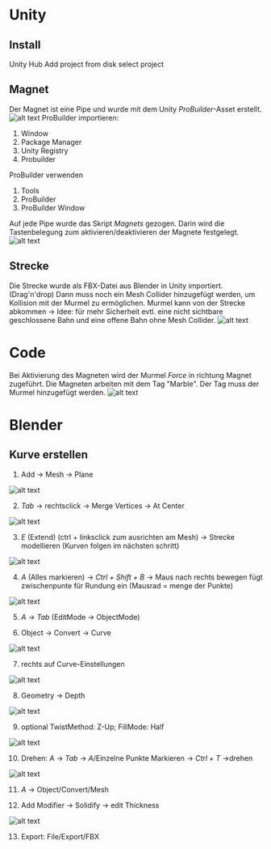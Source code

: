 # Unity
## Install
Unity Hub
Add project from disk
select project

## Magnet
Der Magnet ist eine Pipe und wurde mit dem Unity *ProBuilder*-Asset erstellt. 
![alt text](image-1.png)
ProBuilder importieren: 
1. Window
2. Package Manager
3. Unity Registry
4. Probuilder

ProBuilder verwenden
1. Tools
2. ProBuilder
3. ProBuilder Window

Auf jede Pipe wurde das Skript *Magnets* gezogen. Darin wird die Tastenbelegung zum aktivieren/deaktivieren der Magnete festgelegt.
![alt text](image-2.png)

## Strecke
Die Strecke wurde als FBX-Datei aus Blender in Unity importiert. (Drag'n'drop) Dann muss noch ein Mesh Collider hinzugefügt werden, um Kollision mit der Murmel zu ermöglichen. Murmel kann von der Strecke abkommen -> Idee: für mehr Sicherheit evtl. eine nicht sichtbare geschlossene Bahn und eine offene Bahn ohne Mesh Collider.
![alt text](image-3.png)

# Code
Bei Aktivierung des Magneten wird der Murmel *Force* in richtung Magnet zugeführt. Die Magneten arbeiten mit dem Tag "Marble". Der Tag muss der Murmel hinzugefügt werden. 
![alt text](image-4.png)

# Blender
## Kurve erstellen
1. Add -> Mesh -> Plane

![alt text](image-5.png)

2. *Tab* -> rechtsclick -> Merge Vertices -> At Center

![alt text](image-7.png)

3. *E* (Extend) (ctrl + linksclick zum ausrichten am Mesh) -> Strecke modellieren (Kurven folgen im nächsten schritt)

![alt text](image-8.png)

4. *A* (Alles markieren) -> *Ctrl + Shift + B* -> Maus nach rechts bewegen fügt zwischenpunte für Rundung ein (Mausrad = menge der Punkte)

![alt text](image-9.png)

5. *A* -> *Tab* (EditMode -> ObjectMode)

6. Object -> Convert -> Curve

![alt text](image-10.png)

7. rechts auf Curve-Einstellungen

![alt text](image-11.png)

8. Geometry -> Depth

![alt text](image-12.png)

9. optional TwistMethod: Z-Up; FillMode: Half

![alt text](image-13.png)

10. Drehen: *A* -> *Tab* -> *A*/Einzelne Punkte Markieren -> *Ctrl + T* ->drehen

![alt text](image-14.png)

11. *A* -> Object/Convert/Mesh

12. Add Modifier -> Solidify -> edit Thickness

![alt text](image-15.png)

13. Export: File/Export/FBX